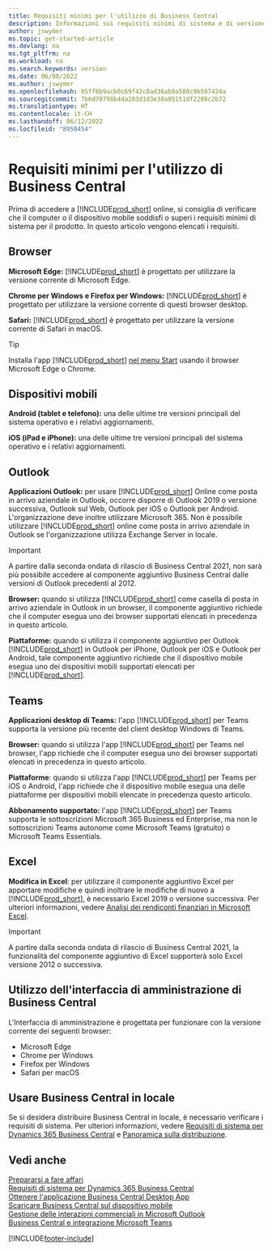 ```yaml
---
title: Requisiti minimi per l'utilizzo di Business Central
description: Informazioni sui requisiti minimi di sistema e di versione per l'utilizzo di Business Central online.
author: jswymer
ms.topic: get-started-article
ms.devlang: na
ms.tgt_pltfrm: na
ms.workload: na
ms.search.keywords: version
ms.date: 06/08/2022
ms.author: jswymer
ms.openlocfilehash: 05ff8b9acb0c69f42c8ad36ab8a588c9b597424a
ms.sourcegitcommit: 7b6d70798b4da283d1d3e38a05151df2209c2b72
ms.translationtype: HT
ms.contentlocale: it-CH
ms.lasthandoff: 06/12/2022
ms.locfileid: "8950454"
---
```

# <a name="minimum-requirements-for-using-business-central"></a>Requisiti minimi per l'utilizzo di Business Central

Prima di accedere a [!INCLUDE[prod_short](includes/prod_short.md)] online, si consiglia di verificare che il computer o il dispositivo mobile soddisfi o superi i requisiti minimi di sistema per il prodotto. In questo articolo vengono elencati i requisiti.  

## <a name="browsers"></a>Browser

**Microsoft Edge:** [!INCLUDE[prod_short](includes/prod_short.md)] è progettato per utilizzare la versione corrente di Microsoft Edge.
  
**Chrome per Windows e Firefox per Windows:** [!INCLUDE[prod_short](includes/prod_short.md)] è progettato per utilizzare la versione corrente di questi browser desktop.
 
**Safari:** [!INCLUDE[prod_short](includes/prod_short.md)] è progettato per utilizzare la versione corrente di Safari in macOS.  

> [!TIP]
> Installa l'app [!INCLUDE[prod_short](includes/prod_short.md)] [nel menu Start](install-desktop-app.md#install-the-app-for-business-central-online) usando il browser Microsoft Edge o Chrome.

## <a name="mobile-devices"></a>Dispositivi mobili

**Android (tablet e telefono):** una delle ultime tre versioni principali del sistema operativo e i relativi aggiornamenti.

**iOS (iPad e iPhone):** una delle ultime tre versioni principali del sistema operativo e i relativi aggiornamenti.

## <a name="outlook"></a>Outlook

**Applicazioni Outlook:** per usare [!INCLUDE[prod_short](includes/prod_short.md)] Online come posta in arrivo aziendale in Outlook, occorre disporre di Outlook 2019 o versione successiva, Outlook sul Web, Outlook per iOS o Outlook per Android. L'organizzazione deve inoltre utilizzare Microsoft 365. Non è possibile utilizzare [!INCLUDE[prod_short](includes/prod_short.md)] online come posta in arrivo aziendale in Outlook se l'organizzazione utilizza Exchange Server in locale. 

> [!IMPORTANT]
> A partire dalla seconda ondata di rilascio di Business Central 2021, non sarà più possibile accedere al componente aggiuntivo Business Central dalle versioni di Outlook precedenti al 2012.
  
**Browser:** quando si utilizza [!INCLUDE[prod_short](includes/prod_short.md)] come casella di posta in arrivo aziendale in Outlook in un browser, il componente aggiuntivo richiede che il computer esegua uno dei browser supportati elencati in precedenza in questo articolo.

**Piattaforme:** quando si utilizza il componente aggiuntivo per Outlook  [!INCLUDE[prod_short](includes/prod_short.md)] in Outlook per iPhone, Outlook per iOS e Outlook per Android, tale componente aggiuntivo richiede che il dispositivo mobile esegua uno dei dispositivi mobili supportati elencati per [!INCLUDE[prod_short](includes/prod_short.md)].  

## <a name="teams"></a>Teams

**Applicazioni desktop di Teams:** l'app [!INCLUDE[prod_short](includes/prod_short.md)] per Teams supporta la versione più recente del client desktop Windows di Teams. 

**Browser:** quando si utilizza l'app [!INCLUDE[prod_short](includes/prod_short.md)] per Teams nel browser, l'app richiede che il computer esegua uno dei browser supportati elencati in precedenza in questo articolo. 

**Piattaforme**: quando si utilizza l'app [!INCLUDE[prod_short](includes/prod_short.md)] per Teams per iOS o Android, l'app richiede che il dispositivo mobile esegua una delle piattaforme per dispositivi mobili elencate in precedenza questo articolo.

**Abbonamento supportato:** l'app [!INCLUDE[prod_short](includes/prod_short.md)] per Teams supporta le sottoscrizioni Microsoft 365 Business ed Enterprise, ma non le sottoscrizioni Teams autonome come Microsoft Teams (gratuito) o Microsoft Teams Essentials.

## <a name="excel"></a>Excel

**Modifica in Excel**: per utilizzare il componente aggiuntivo Excel per apportare modifiche e quindi inoltrare le modifiche di nuovo a [!INCLUDE[prod_short](includes/prod_short.md)], è necessario Excel 2019 o versione successiva. Per ulteriori informazioni, vedere [Analisi dei rendiconti finanziari in Microsoft Excel](finance-analyze-excel.md).  

> [!IMPORTANT]
> A partire dalla seconda ondata di rilascio di Business Central 2021, la funzionalità del componente aggiuntivo di Excel supporterà solo Excel versione 2012 o successiva.

## <a name="using-the-business-central-administration-center"></a><a name="TAC"></a> Utilizzo dell'interfaccia di amministrazione di Business Central

L'Interfaccia di amministrazione è progettata per funzionare con la versione corrente dei seguenti browser:

- Microsoft Edge
- Chrome per Windows
- Firefox per Windows
- Safari per macOS

## <a name="use-business-central-on-premises"></a>Usare Business Central in locale

Se si desidera distribuire Business Central in locale, è necessario verificare i requisiti di sistema. Per ulteriori informazioni, vedere [Requisiti di sistema per Dynamics 365 Business Central](/dynamics365/business-central/dev-itpro/deployment/system-requirements-business-central-v20) e [Panoramica sulla distribuzione](/dynamics365/business-central/dev-itpro/deployment/deployment).  

## <a name="see-also"></a>Vedi anche

[Prepararsi a fare affari](ui-get-ready-business.md)  
[Requisiti di sistema per Dynamics 365 Business Central](/dynamics365/business-central/dev-itpro/deployment/system-requirements-business-central-v20)  
[Ottenere l'applicazione Business Central Desktop App](install-desktop-app.md)  
[Scaricare Business Central sul dispositivo mobile](install-mobile-app.md)  
[Gestione delle interazioni commerciali in Microsoft Outlook](admin-outlook.md)  
[Business Central e integrazione Microsoft Teams](across-teams-overview.md)  

[!INCLUDE[footer-include](includes/footer-banner.md)]

